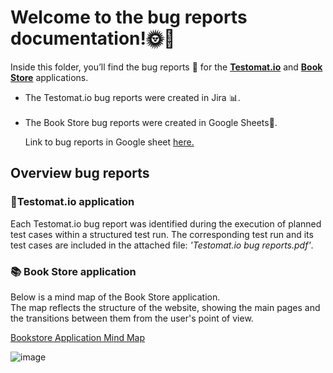 <div>
    <h1> Welcome to the bug reports documentation!🌞🚀 </h1>
    <p> Inside this folder, you’ll find the bug reports 🐞 for the
        <a href="https://testomat.io/" target="_blank"><b>Testomat.io</b></a> and
        <a href="https://demoqa.com/books" target="_blank"><b>Book Store</b></a> applications.</p>
    <ul>
      <li> The Testomat.io bug reports were created in Jira 📊.</li>
      <br>
      <li> The Book Store bug reports were created in Google Sheets📝. </li>
      <p> Link to bug reports in Google sheet 
          <a href="https://docs.google.com/spreadsheets/d/1oprHB6L1n0X1c3QTfigsK5AcIUwJCT3QBjTxKwp6fD4/edit?usp=sharing" target="_blank"> here.</a></p>
    </ul>
    <h2> Overview bug reports</h2>
    <h3> 📑Testomat.io application </h3>
    <p> Each Testomat.io bug report was identified during the execution of planned test cases within a structured test run.
        The corresponding test run and its test cases are included in the attached file: <i>'Testomat.io bug reports.pdf'</i>.</p>
    <h3>📚 Book Store application</h3>
    <p></p>
    <p> Below is a mind map of the Book Store application. <br>
        The map reflects the structure of the website, showing the main pages and the transitions between them from the user's point of view.</p>
    <a href="https://miro.com/app/board/uXjVLzNDMnE=/?share_link_id=612734966371" target="_blank">Bookstore Application Mind Map</a>
</div>


    
![image](https://github.com/user-attachments/assets/32376403-2977-4b82-b2f0-72dcd4232763)



